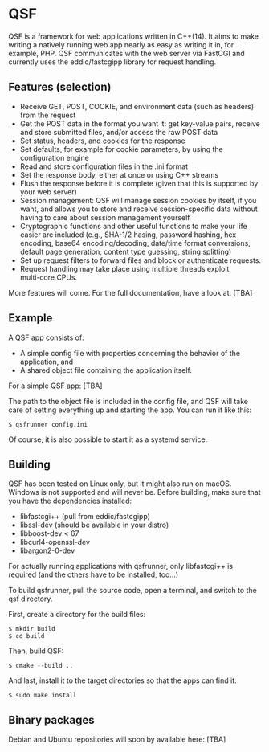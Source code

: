 QSF
===

QSF is a framework for web applications written in C++(14). It aims to 
make writing a natively running web app nearly as easy as writing it 
in, for example, PHP. QSF communicates with the web server via 
FastCGI and currently uses the eddic/fastcgipp library for request 
handling.

## Features (selection)

- Receive GET, POST, COOKIE, and environment data (such as headers) 
from the request
- Get the POST data in the format you want it: get key-value pairs, 
receive and store submitted files, and/or access the raw POST data
- Set status, headers, and cookies for the response
- Set defaults, for example for cookie parameters, by using the 
configuration engine
- Read and store configuration files in the .ini format
- Set the response body, either at once or using C++ streams
- Flush the response before it is complete (given that this is 
supported by your web server)
- Session management: QSF will manage session cookies by itself, if 
you want, and allows you to store and receive session-specific data 
without having to care about session management yourself
- Cryptographic functions and other useful functions to make your life 
easier are included (e.g., SHA-1/2 hasing, password hashing, hex 
encoding, base64 encoding/decoding, date/time format conversions, 
default page generation, content type guessing, string splitting)
- Set up request filters to forward files and block or authenticate 
requests.
- Request handling may take place using multiple threads exploit  
multi-core CPUs.

More features will come. For the full documentation, have a look at:
[TBA]

## Example

A QSF app consists of:

- A simple config file with properties concerning the behavior of the 
application, and
- A shared object file containing the application itself.

For a simple QSF app:
[TBA]

The path to the object file is included in the config file, and QSF 
will take care of setting everything up and starting the app. You 
can run it like this:

`$ qsfrunner config.ini`

Of course, it is also possible to start it as a systemd service.

## Building

QSF has been tested on Linux only, but it might also run on macOS. 
Windows is not supported and will never be. 
Before building, make sure that you have the dependencies installed:

- libfastcgi++ (pull from eddic/fastcgipp)
- libssl-dev (should be available in your distro)
- libboost-dev < 67
- libcurl4-openssl-dev
- libargon2-0-dev 

For actually running applications with qsfrunner, only libfastcgi++ 
is required (and the others have to be installed, too...)

To build qsfrunner, pull the source code, open a terminal, and 
switch to the qsf directory.

First, create a directory for the build files:

`$ mkdir build`<br>
`$ cd build`

Then, build QSF:

`$ cmake --build ..`

And last, install it to the target directories so that the apps 
can find it:

`$ sudo make install`

## Binary packages

Debian and Ubuntu repositories will soon by available here: [TBA]
